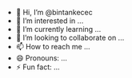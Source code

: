 - 👋 Hi, I’m @bintankecec
- 👀 I’m interested in ...
- 🌱 I’m currently learning ...
- 💞️ I’m looking to collaborate on ...
- 📫 How to reach me ...
- 😄 Pronouns: ...
- ⚡ Fun fact: ...

<!---
bintankecec/bintankecec is a ✨ special ✨ repository because its `README.md` (this file) appears on your GitHub profile.
You can click the Preview link to take a look at your changes.
--->
